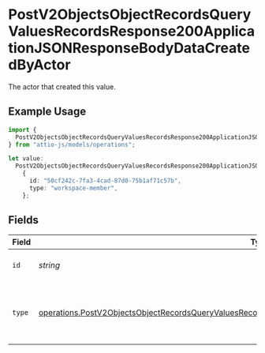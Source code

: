 # PostV2ObjectsObjectRecordsQueryValuesRecordsResponse200ApplicationJSONResponseBodyDataCreatedByActor

The actor that created this value.

## Example Usage

```typescript
import {
  PostV2ObjectsObjectRecordsQueryValuesRecordsResponse200ApplicationJSONResponseBodyDataCreatedByActor,
} from "attio-js/models/operations";

let value:
  PostV2ObjectsObjectRecordsQueryValuesRecordsResponse200ApplicationJSONResponseBodyDataCreatedByActor =
    {
      id: "50cf242c-7fa3-4cad-87d0-75b1af71c57b",
      type: "workspace-member",
    };
```

## Fields

| Field                                                                                                                                                                                                                            | Type                                                                                                                                                                                                                             | Required                                                                                                                                                                                                                         | Description                                                                                                                                                                                                                      |
| -------------------------------------------------------------------------------------------------------------------------------------------------------------------------------------------------------------------------------- | -------------------------------------------------------------------------------------------------------------------------------------------------------------------------------------------------------------------------------- | -------------------------------------------------------------------------------------------------------------------------------------------------------------------------------------------------------------------------------- | -------------------------------------------------------------------------------------------------------------------------------------------------------------------------------------------------------------------------------- |
| `id`                                                                                                                                                                                                                             | *string*                                                                                                                                                                                                                         | :heavy_minus_sign:                                                                                                                                                                                                               | An ID to identify the actor.                                                                                                                                                                                                     |
| `type`                                                                                                                                                                                                                           | [operations.PostV2ObjectsObjectRecordsQueryValuesRecordsResponse200ApplicationJSONResponseBodyData9Type](../../models/operations/postv2objectsobjectrecordsqueryvaluesrecordsresponse200applicationjsonresponsebodydata9type.md) | :heavy_minus_sign:                                                                                                                                                                                                               | The type of actor. [Read more information on actor types here](/docs/actors).                                                                                                                                                    |
